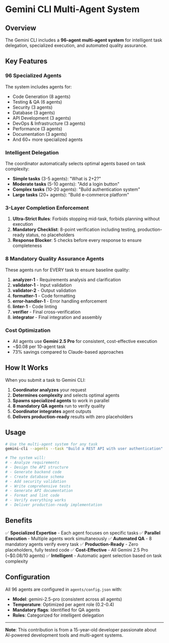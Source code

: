 # Gemini CLI Multi-Agent System

## Overview

The Gemini CLI includes a **96-agent multi-agent system** for intelligent task delegation, specialized execution, and automated quality assurance.

## Key Features

### 96 Specialized Agents

The system includes agents for:
- Code Generation (8 agents)
- Testing & QA (6 agents)
- Security (3 agents)
- Database (3 agents)
- API Development (3 agents)
- DevOps & Infrastructure (3 agents)
- Performance (3 agents)
- Documentation (3 agents)
- And 60+ more specialized agents

### Intelligent Delegation

The coordinator automatically selects optimal agents based on task complexity:

- **Simple tasks** (3-5 agents): "What is 2+2?"
- **Moderate tasks** (5-10 agents): "Add a login button"
- **Complex tasks** (10-20 agents): "Build authentication system"
- **Large tasks** (20+ agents): "Build e-commerce platform"

### 3-Layer Completion Enforcement

1. **Ultra-Strict Rules**: Forbids stopping mid-task, forbids planning without execution
2. **Mandatory Checklist**: 8-point verification including testing, production-ready status, no placeholders
3. **Response Blocker**: 5 checks before every response to ensure completeness

### 8 Mandatory Quality Assurance Agents

These agents run for EVERY task to ensure baseline quality:

1. **analyzer-1** - Requirements analysis and clarification
2. **validator-1** - Input validation
3. **validator-2** - Output validation
4. **formatter-1** - Code formatting
5. **error-handler-1** - Error handling enforcement
6. **linter-1** - Code linting
7. **verifier** - Final cross-verification
8. **integrator** - Final integration and assembly

### Cost Optimization

- All agents use **Gemini 2.5 Pro** for consistent, cost-effective execution
- ~$0.08 per 10-agent task
- 73% savings compared to Claude-based approaches

## How It Works

When you submit a task to Gemini CLI:

1. **Coordinator analyzes** your request
2. **Determines complexity** and selects optimal agents
3. **Spawns specialized agents** to work in parallel
4. **8 mandatory QA agents** run to verify quality
5. **Coordinator integrates** agent outputs
6. **Delivers production-ready** results with zero placeholders

## Usage

```bash
# Use the multi-agent system for any task
gemini-cli --agents --task "Build a REST API with user authentication"

# The system will:
# - Analyze requirements
# - Design the API structure
# - Generate backend code
# - Create database schema
# - Add security validation
# - Write comprehensive tests
# - Generate API documentation
# - Format and lint code
# - Verify everything works
# - Deliver production-ready implementation
```

## Benefits

✅ **Specialized Expertise** - Each agent focuses on specific tasks
✅ **Parallel Execution** - Multiple agents work simultaneously
✅ **Automated QA** - 8 mandatory agents verify every task
✅ **Production-Ready** - Zero placeholders, fully tested code
✅ **Cost-Effective** - All Gemini 2.5 Pro (~$0.08/10 agents)
✅ **Intelligent** - Automatic agent selection based on task complexity

## Configuration

All 96 agents are configured in `agents/config.json` with:

- **Model**: gemini-2.5-pro (consistent across all agents)
- **Temperature**: Optimized per agent role (0.2-0.4)
- **Mandatory flags**: Identified for QA agents
- **Roles**: Categorized for intelligent delegation

---

**Note**: This contribution is from a 15-year-old developer passionate about AI-powered development tools and multi-agent systems.
